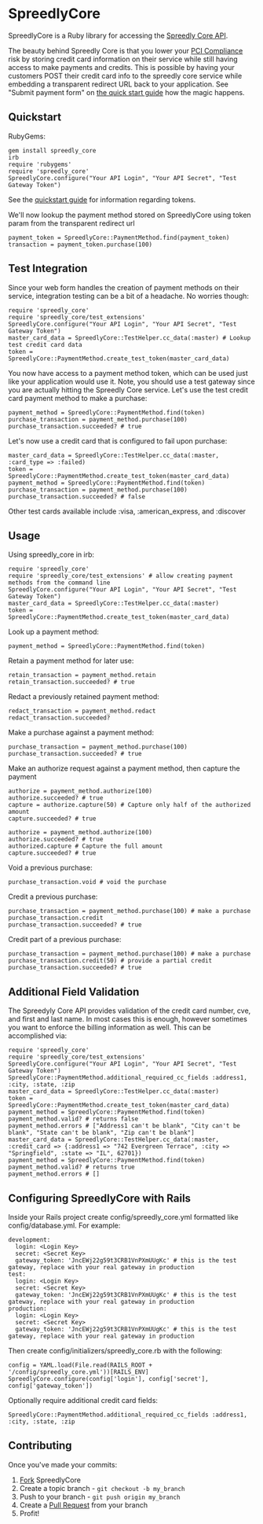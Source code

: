 SpreedlyCore
======

SpreedlyCore is a Ruby library for accessing the [Spreedly Core API](https://spreedlycore.com/).

The beauty behind Spreedly Core is that you lower your
[PCI Compliance](https://www.pcisecuritystandards.org/) risk 
by storing credit card information on their service while still having access
to make payments and credits. This is possible by having your customers POST their
credit card info to the spreedly core service while embedding a transparent
redirect URL back to your application. See "Submit payment form" on
[the quick start guide](https://spreedlycore.com/manual/quickstart)
how the magic happens.


Quickstart
----------

RubyGems:

    gem install spreedly_core
    irb
    require 'rubygems'
    require 'spreedly_core'
    SpreedlyCore.configure("Your API Login", "Your API Secret", "Test Gateway Token")
See the [quickstart guide](https://spreedlycore.com/manual/quickstart) for
information regarding tokens.

We'll now lookup the payment method stored on SpreedlyCore using token param
from the transparent redirect url
 
    payment_token = SpreedlyCore::PaymentMethod.find(payment_token)
    transaction = payment_token.purchase(100)

Test Integration
----------
    
Since your web form handles the creation of payment methods on their service,
integration testing can be a bit of a headache. No worries though:

    require 'spreedly_core'
    require 'spreedly_core/test_extensions'
    SpreedlyCore.configure("Your API Login", "Your API Secret", "Test Gateway Token")
    master_card_data = SpreedlyCore::TestHelper.cc_data(:master) # Lookup test credit card data
    token = SpreedlyCore::PaymentMethod.create_test_token(master_card_data)

You now have access to a payment method token, which can be used just like your
application would use it. Note, you should use a test gateway since you are
actually hitting the Spreedly Core service. Let's use the test credit card
payment method to make a purchase:
    
    payment_method = SpreedlyCore::PaymentMethod.find(token)
    purchase_transaction = payment_method.purchase(100)
    purchase_transaction.succeeded? # true

Let's now use a credit card that is configured to fail upon purchase:

    master_card_data = SpreedlyCore::TestHelper.cc_data(:master, :card_type => :failed)
    token = SpreedlyCore::PaymentMethod.create_test_token(master_card_data)
    payment_method = SpreedlyCore::PaymentMethod.find(token)
    purchase_transaction = payment_method.purchase(100)
    purchase_transaction.succeeded? # false

Other test cards available include :visa, :american_express, and :discover
    
Usage
----------

Using spreedly_core in irb:

    require 'spreedly_core'
    require 'spreedly_core/test_extensions' # allow creating payment methods from the command line
    SpreedlyCore.configure("Your API Login", "Your API Secret", "Test Gateway Token")
    master_card_data = SpreedlyCore::TestHelper.cc_data(:master)
    token = SpreedlyCore::PaymentMethod.create_test_token(master_card_data)


Look up a payment method:

    payment_method = SpreedlyCore::PaymentMethod.find(token)

Retain a payment method for later use:

    retain_transaction = payment_method.retain
    retain_transaction.succeeded? # true

Redact a previously retained payment method:

    redact_transaction = payment_method.redact
    redact_transaction.succeeded?

Make a purchase against a payment method:

    purchase_transaction = payment_method.purchase(100) 
    purchase_transaction.succeeded? # true

Make an authorize request against a payment method, then capture the payment

    authorize = payment_method.authorize(100)
    authorize.succeeded? # true
    capture = authorize.capture(50) # Capture only half of the authorized amount
    capture.succeeded? # true

    authorize = payment_method.authorize(100)
    authorize.succeeded? # true
    authorized.capture # Capture the full amount
    capture.succeeded? # true
    
Void a previous purchase:

    purchase_transaction.void # void the purchase

Credit a previous purchase:

    purchase_transaction = payment_method.purchase(100) # make a purchase
    purchase_transaction.credit
    purchase_transaction.succeeded? # true 

Credit part of a previous purchase:

    purchase_transaction = payment_method.purchase(100) # make a purchase
    purchase_transaction.credit(50) # provide a partial credit
    purchase_transaction.succeeded? # true 

   
Additional Field Validation
----------


The Spreedyly Core API provides validation of the credit card number, cve, and
first and last name. In most cases this is enough, however sometimes you want to
enforce the billing information as well. This can be accomplished via:

    require 'spreedly_core'
    require 'spreedly_core/test_extensions'
    SpreedlyCore.configure("Your API Login", "Your API Secret", "Test Gateway Token")
    SpreedlyCore::PaymentMethod.additional_required_cc_fields :address1, :city, :state, :zip
    master_card_data = SpreedlyCore::TestHelper.cc_data(:master)
    token = SpreedlyCore::PaymentMethod.create_test_token(master_card_data)
    payment_method = SpreedlyCore::PaymentMethod.find(token)
    payment_method.valid? # returns false
    payment_method.errors # ["Address1 can't be blank", "City can't be blank", "State can't be blank", "Zip can't be blank"]
    master_card_data = SpreedlyCore::TestHelper.cc_data(:master, :credit_card => {:address1 => "742 Evergreen Terrace", :city => "Springfield", :state => "IL", 62701})
    payment_method = SpreedlyCore::PaymentMethod.find(token)
    payment_method.valid? # returns true
    payment_method.errors # []

   
Configuring SpreedlyCore with Rails
----------

Inside your Rails project create config/spreedly_core.yml formatted like config/database.yml. For example:

    development:
      login: <Login Key>
      secret: <Secret Key>
      gateway_token: 'JncEWj22g59t3CRB1VnPXmUUgKc' # this is the test gateway, replace with your real gateway in production
    test:
      login: <Login Key>
      secret: <Secret Key>
      gateway_token: 'JncEWj22g59t3CRB1VnPXmUUgKc' # this is the test gateway, replace with your real gateway in production
    production:
      login: <Login Key>
      secret: <Secret Key>
      gateway_token: 'JncEWj22g59t3CRB1VnPXmUUgKc' # this is the test gateway, replace with your real gateway in production

Then create config/initializers/spreedly_core.rb with the following:

    config = YAML.load(File.read(RAILS_ROOT + '/config/spreedly_core.yml'))[RAILS_ENV]
    SpreedlyCore.configure(config['login'], config['secret'], config['gateway_token'])

Optionally require additional credit card fields:

    SpreedlyCore::PaymentMethod.additional_required_cc_fields :address1, :city, :state, :zip  

Contributing
------------

Once you've made your commits:

1. [Fork](http://help.github.com/forking/) SpreedlyCore
2. Create a topic branch - `git checkout -b my_branch`
3. Push to your branch - `git push origin my_branch`
4. Create a [Pull Request](http://help.github.com/pull-requests/) from your branch
5. Profit! 

